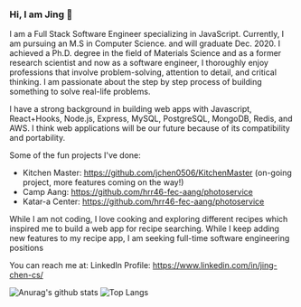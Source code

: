 ### Hi, I am Jing 👋


I am a Full Stack Software Engineer specializing in JavaScript. Currently, I am pursuing an M.S in Computer Science. and will graduate Dec. 2020. I achieved a Ph.D. degree in the field of Materials Science and as a former research scientist and now as a software engineer, I thoroughly enjoy professions that involve problem-solving, attention to detail, and critical thinking. I am passionate about the step by step process of building something to solve real-life problems.

I have a strong background in building web apps with Javascript, React+Hooks, Node.js, Express, MySQL, PostgreSQL, MongoDB, Redis, and AWS. I think web applications will be our future because of its compatibility and portability. 

Some of the fun projects I've done:
* Kitchen Master: https://github.com/jchen0506/KitchenMaster (on-going project, more features coming on the way!)
* Camp Aang: https://github.com/hrr46-fec-aang/photoservice
* Katar-a Center: https://github.com/hrr46-fec-aang/photoservice

While I am not coding, I love cooking and exploring different recipes which inspired me to build a web app for recipe searching. While I keep adding new features to my recipe app, I am seeking full-time software engineering positions

You can reach me at:
LinkedIn Profile: https://www.linkedin.com/in/jing-chen-cs/

 ![Anurag's github stats](https://github-readme-stats.vercel.app/api?username=jchen0506&count_private=true&show_icons=true&theme=radical)
 ![Top Langs](https://github-readme-stats.vercel.app/api/top-langs/?username=jchen0506)
<!--
**jchen0506/jchen0506** is a ✨ _special_ ✨ repository because its `README.md` (this file) appears on your GitHub profile.

Here are some ideas to get you started:

- 🔭 I’m currently working on ...
- 🌱 I’m currently learning ...
- 👯 I’m looking to collaborate on ...
- 🤔 I’m looking for help with ...
- 💬 Ask me about ...
- 📫 How to reach me: ...
- 😄 Pronouns: ...
- ⚡ Fun fact: ...
-->
